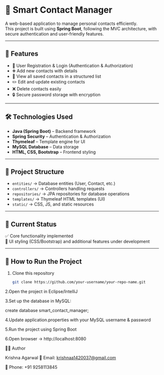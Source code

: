 # 📘 Smart Contact Manager

A web-based application to manage personal contacts efficiently.  
This project is built using **Spring Boot**, following the MVC architecture, with secure authentication and user-friendly features.

---

## 🚀 Features
- 🔐 User Registration & Login (Authentication & Authorization)  
- ➕ Add new contacts with details  
- 📖 View all saved contacts in a structured list  
- ✏️ Edit and update existing contacts  
- ❌ Delete contacts easily  
- 🔒 Secure password storage with encryption  

---

## 🛠️ Technologies Used
- **Java (Spring Boot)** – Backend framework  
- **Spring Security** – Authentication & Authorization  
- **Thymeleaf** – Template engine for UI  
- **MySQL Database** – Data storage  
- **HTML, CSS, Bootstrap** – Frontend styling  

---

## 📂 Project Structure
- `entities/` → Database entities (User, Contact, etc.)  
- `controllers/` → Controllers handling requests  
- `repositories/` → JPA repositories for database operations  
- `templates/` → Thymeleaf HTML templates (UI)  
- `static/` → CSS, JS, and static resources  

---

## 📌 Current Status
✅ Core functionality implemented  
🚧 UI styling (CSS/Bootstrap) and additional features under development  

---

## 🏃 How to Run the Project
1. Clone this repository  
   ```bash
   git clone https://github.com/your-username/your-repo-name.git
2.Open the project in Eclipse/IntelliJ

3.Set up the database in MySQL:

create database smart_contact_manager;

4.Update application.properties with your MySQL username & password

5.Run the project using Spring Boot

6.Open browser → http://localhost:8080


👨‍💻 Author

Krishna Agarwal
📧 Email: krishnaa1420037@gmail.com

📱 Phone: +91 9258113845


